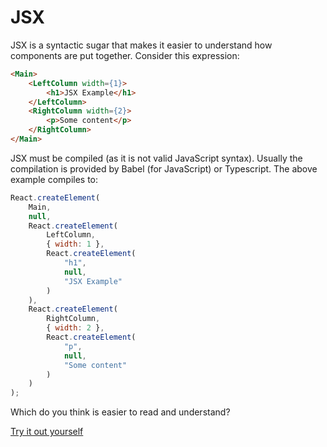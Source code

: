 JSX
===

JSX is a syntactic sugar that makes it easier to understand how components are put together. Consider this expression:

```html
<Main>
    <LeftColumn width={1}>
        <h1>JSX Example</h1>
    </LeftColumn>
    <RightColumn width={2}>
        <p>Some content</p>
    </RightColumn>
</Main>
```

JSX must be compiled (as it is not valid JavaScript syntax). Usually the compilation is provided by Babel (for JavaScript) or Typescript. The above example compiles to:

```javascript
React.createElement(
    Main,
    null,
    React.createElement(
        LeftColumn,
        { width: 1 },
        React.createElement(
            "h1",
            null,
            "JSX Example"
        )
    ),
    React.createElement(
        RightColumn,
        { width: 2 },
        React.createElement(
            "p",
            null,
            "Some content"
        )
    )
);
```

Which do you think is easier to read and understand?

[Try it out yourself](https://babeljs.io/repl/#?babili=false&browsers=&build=&builtIns=false&spec=false&loose=false&code_lz=DwWQhglgdgfAUAAiQ4AZApgMwC4GED2ANgK4C2siyVwAFgIwwBSAygBoICiAHmKQA6F0wAPT141YRhwES5ccmAAlCAHMaeImQpVqfGM3yl0CAMb4o2dBZF7KSEcrUbZFEeGjwgA&debug=false&forceAllTransforms=false&shippedProposals=false&circleciRepo=&evaluate=false&fileSize=false&timeTravel=false&sourceType=module&lineWrap=true&presets=react&prettier=false&targets=&version=6.26.0&envVersion=)

